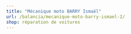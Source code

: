 ```yaml
---
title: "Mécanique moto BARRY Ismaël"
url: /balancia/mecanique-moto-barry-ismael-2/
shop: réparation de voitures
---
```

